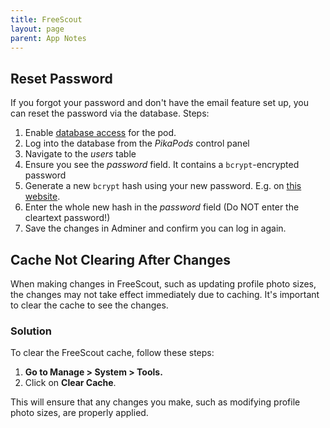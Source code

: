 ```yaml
---
title: FreeScout
layout: page
parent: App Notes
---
```



## Reset Password

If you forgot your password and don't have the email feature set up, you can reset the password via the database. Steps:

1. Enable [database access](/manage/database) for the pod.
2. Log into the database from the *PikaPods* control panel
3. Navigate to the *users* table
4. Ensure you see the *password* field. It contains a `bcrypt`-encrypted password
5. Generate a new `bcrypt` hash using your new password. E.g. on [this website](https://bcrypt-generator.com/).
6. Enter the whole new hash in the *password* field (Do NOT enter the cleartext password!)
7. Save the changes in Adminer and confirm you can log in again.


## Cache Not Clearing After Changes

When making changes in FreeScout, such as updating profile photo sizes, the changes may not take effect immediately due to caching. It's important to clear the cache to see the changes.

### Solution

To clear the FreeScout cache, follow these steps:

1. **Go to Manage > System > Tools.**
2. Click on **Clear Cache**.

This will ensure that any changes you make, such as modifying profile photo sizes, are properly applied.
